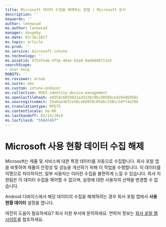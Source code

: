 ```yaml
---
title: Microsoft 데이터 수집을 해제하는 방법 | Microsoft 문서
description: ''
keywords: ''
author: lenewsad
ms.author: lanewsad
manager: dougeby
ms.date: 03/16/2017
ms.topic: article
ms.prod: ''
ms.service: microsoft-intune
ms.technology: ''
ms.assetid: df53feab-4f5e-46ae-b1e8-9adb048711e5
searchScope:
- User help
ROBOTS: ''
ms.reviewer: arnab
ms.suite: ems
ms.custom: intune-enduser
ms.collection: M365-identity-device-management
ms.openlocfilehash: e9354c6019821a3d320c9bc50589ce420e969581
ms.sourcegitcommit: 25e6aa3bfce58ce8d9f8c054bc338cc3dff4a78b
ms.translationtype: MTE75
ms.contentlocale: ko-KR
ms.lasthandoff: 03/14/2019
ms.locfileid: "55847457"
---
```

# <a name="turn-off-microsoft-usage-data-collection"></a>Microsoft 사용 현황 데이터 수집 해제

Microsoft는 제품 및 서비스에 대한 특정 데이터를 자동으로 수집합니다. 회사 포털 앱을 비롯하여 제품의 안정성 및 성능을 개선하기 위해 이 작업을 수행합니다. 이 데이터를 익명으로 처리하지만, 일부 사용자는 이러한 수집을 불편하게 느낄 수 있습니다. 회사 지원팀은 이 데이터 수집을 제어할 수 없으며, 설정에 대한 사용자의 선택을 변경할 수 없습니다.

Android 디바이스에서 해당 데이터의 수집을 해제하려는 경우 회사 포털 앱에서 **사용 현황 데이터** 설정을 엽니다.

여전히 도움이 필요하세요? 회사 지원 부서에 문의하세요. 연락처 정보는 [회사 포털 웹 사이트](https://go.microsoft.com/fwlink/?linkid=2010980)를 참조하세요.
